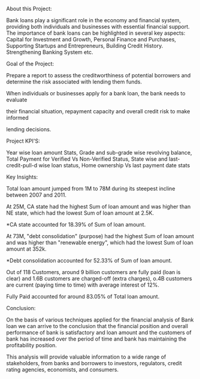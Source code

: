 About this Project:

Bank loans play a significant role in the economy and financial system, providing both individuals and businesses with essential financial support. The importance of bank loans can be highlighted in several key aspects: Capital for Investment and Growth, Personal Finance and Purchases, Supporting Startups and Entrepreneurs, Building Credit History. Strengthening Banking System etc.

Goal of the Project:

Prepare a report to assess the creditworthiness of potential borrowers and determine the risk associated with lending them funds.

When individuals or businesses apply for a bank loan, the bank needs to evaluate

their financial situation, repayment capacity and overall credit risk to make informed

lending decisions.

Project KPI'S:

Year wise loan amount Stats, Grade and sub-grade wise revolving balance, Total Payment for Verified Vs Non-Verified Status, State wise and last-credit-pull-d wise loan status, Home ownership Vs last payment date stats

Key Insights:

Total loan amount jumped from 1M to 78M during its steepest incline between
2007 and 2011.

At 25M, CA state had the highest Sum of loan amount and was higher than NE state, which had the lowest Sum of loan amount at 2.5K.

*CA state accounted for 18.39% of Sum of loan amount.

At 73M, "debt consolidation" (purpose) had the highest Sum of loan amount and was higher than "renewable energy", which had the lowest Sum of loan amount at 352k.

*Debt consolidation accounted for 52.33% of Sum of loan amount.

Out of 118 Customers, around 9 billion customers are fully paid (loan is clear) and 1.6B customers are charged-off (extra charges), o.4B customers are current (paying time to time) with average interest of 12%.

Fully Paid accounted for around 83.05% of Total loan amount.

Conclusion:

On the basis of various techniques applied for the financial analysis of Bank loan we can arrive to the conclusion that the financial position and overall performance of bank is satisfactory and loan amount and the customers of bank has increased over the period of time and bank has maintaining the profitability position.

This analysis will provide valuable information to a wide range of stakeholders, from banks and borrowers to investors, regulators, credit rating agencies, economists, and consumers.
